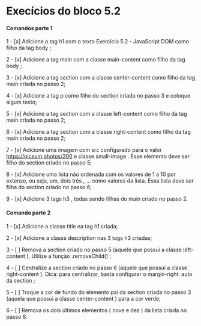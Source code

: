 # Execícios do bloco 5.2

#### Comandos parte 1
  1 - [x] Adicione a tag h1 com o texto Exercício 5.2 - JavaScript DOM como filho da tag body ;

  2 - [x] Adicione a tag main com a classe main-content como filho da tag body ;

  3 - [x] Adicione a tag section com a classe center-content como filho da tag main criada no passo 2;

  4 - [x] Adicione a tag p como filho do section criado no passo 3 e coloque algum texto;

  5 - [x] Adicione a tag section com a classe left-content como filho da tag main criada no passo 2;

  6 - [x] Adicione a tag section com a classe right-content como filho da tag main criada no passo 2;

  7 - [x] Adicione uma imagem com src configurado para o valor https://picsum.photos/200 e classe 
  small-image . Esse elemento deve ser filho do section criado no passo 5;

  8 - [x] Adicione uma lista não ordenada com os valores de 1 a 10 por extenso, ou seja, um, dois
  três , ... como valores da lista. Essa lista deve ser filha do section criado no passo 6;

  9 - [x] Adicione 3 tags h3 , todas sendo filhas do main criado no passo 2.

  #### Comando parte 2

  1 - [x] Adicione a classe title na tag h1 criada;

  2 - [x] Adicione a classe description nas 3 tags h3 criadas;

  3 - [ ] Remova a section criado no passo 5 (aquele que possui a classe left-content ). Utilize a 
  função .removeChild() ;

  4 - [ ] Centralize a section criado no passo 6 (aquele que possui a classe right-content ). Dica: 
  para centralizar, basta configurar o margin-right: auto da section ;

  5 - [ ] Troque a cor de fundo do elemento pai da section criada no passo 3 (aquela que possui a 
  classe center-content ) para a cor verde;

  6 - [ ] Remova os dois últimos elementos ( nove e dez ) da lista criada no passo 8.
